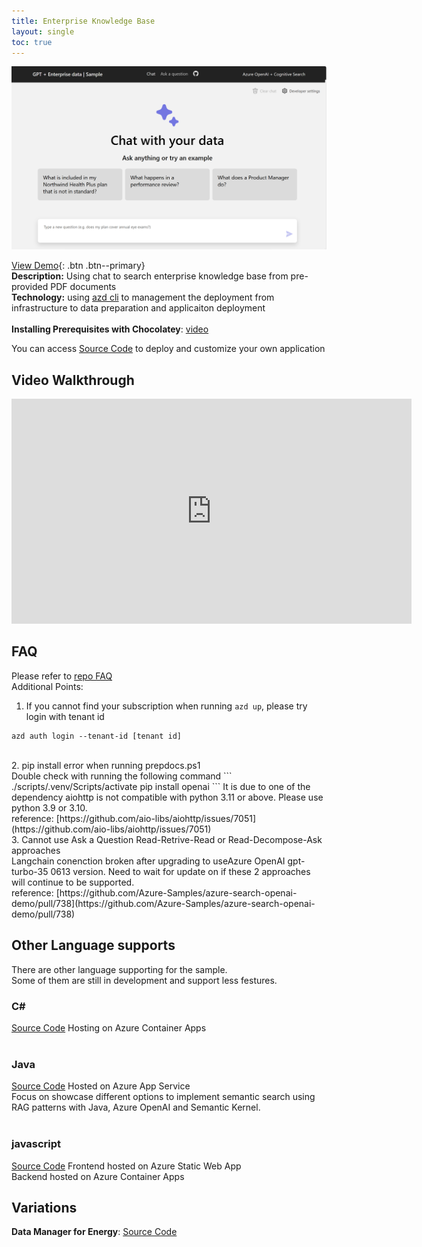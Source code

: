 ```yaml
---
title: Enterprise Knowledge Base
layout: single
toc: true
---
```


![Enterprise Knowledge Base](assets/image/azure-search-openai-demo.png)

[View Demo](https://app-backend-44yscpoyifz6q.azurewebsites.net/){: .btn .btn--primary}
<br>
__Description:__ Using chat to search enterprise knowledge base from pre-provided PDF documents<br>
__Technology:__ using [azd cli](https://learn.microsoft.com/en-us/azure/developer/azure-developer-cli/overview) to management the deployment from infrastructure to data preparation and applicaiton deployment<br><br>
__Installing Prerequisites with Chocolatey__: [video](https://youtu.be/yDxaXcSMP9o)

You can access [Source Code](https://aka.ms/entGPTSearch) to deploy and customize your own application

## Video Walkthrough
<iframe width="640" height="360" src="https://www.youtube-nocookie.com/embed/TxzvpFWoWCE?controls=0" frameborder="0" allowfullscreen></iframe>


## FAQ
Please refer to [repo FAQ](https://github.com/Azure-Samples/azure-search-openai-demo#faq)
<BR>
Additional Points:
1. If you cannot find your subscription when running `azd up`, please try login with tenant id<br>
```
azd auth login --tenant-id [tenant id]
```
<br>
2. pip install error when running prepdocs.ps1<br>
Double check with running the following command
```
./scripts/.venv/Scripts/activate
pip install openai
```
It is due to one of the dependency aiohttp is not compatible with python 3.11 or above. Please use python 3.9 or 3.10.<br>
reference: [https://github.com/aio-libs/aiohttp/issues/7051](https://github.com/aio-libs/aiohttp/issues/7051)
<br>
3. Cannot use Ask a Question Read-Retrive-Read or Read-Decompose-Ask approaches<br>
Langchain conenction broken after upgrading to useAzure OpenAI gpt-turbo-35 0613 version. Need to wait for update on if these 2 approaches will continue to be supported.<br>
reference: [https://github.com/Azure-Samples/azure-search-openai-demo/pull/738](https://github.com/Azure-Samples/azure-search-openai-demo/pull/738)


## Other Language supports
There are other language supporting for the sample.<BR>
Some of them are still in development and support less festures.<BR>

### C#
[Source Code](https://github.com/Azure-Samples/azure-search-openai-demo-csharp)
Hosting on Azure Container Apps<BR>
<BR>
### Java
[Source Code](https://github.com/Azure-Samples/azure-search-openai-demo-java)
Hosted on Azure App Service <BR>
Focus on showcase different options to implement semantic search using RAG patterns with Java, Azure OpenAI and Semantic Kernel.<BR>
<BR>
### javascript
[Source Code](https://github.com/Azure-Samples/azure-search-openai-javascript)
Frontend hosted on Azure Static Web App<BR>
Backend hosted on Azure Container Apps<BR>

## Variations

__Data Manager for Energy__: [Source Code](https://github.com/Azure-Samples/azure-data-manager-for-energy-openai-demo)

